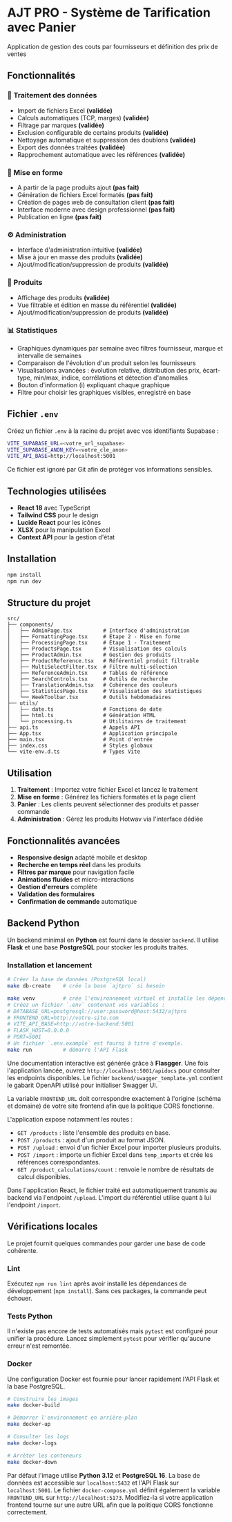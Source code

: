 # AJT PRO - Système de Tarification avec Panier

Application de gestion des couts par fournisseurs et définition des prix de ventes

## Fonctionnalités

### 🔧 Traitement des données
- Import de fichiers Excel **(validée)**
- Calculs automatiques (TCP, marges) **(validée)**
- Filtrage par marques **(validée)**
- Exclusion configurable de certains produits **(validée)**
- Nettoyage automatique et suppression des doublons **(validée)**
- Export des données traitées **(validée)**
- Rapprochement automatique avec les références **(validée)**

### 🎨 Mise en forme
- A partir de la page produits ajout **(pas fait)**
- Génération de fichiers Excel formatés **(pas fait)**
- Création de pages web de consultation client **(pas fait)**
- Interface moderne avec design professionnel **(pas fait)**
- Publication en ligne **(pas fait)**

### ⚙️ Administration
- Interface d'administration intuitive **(validée)**
- Mise à jour en masse des produits **(validée)**
- Ajout/modification/suppression de produits **(validée)**

### 📱 Produits
- Affichage des produits **(validée)**
- Vue filtrable et édition en masse du référentiel **(validée)**
- Ajout/modification/suppression de produits **(validée)**

### 📊 Statistiques
- Graphiques dynamiques par semaine avec filtres fournisseur, marque et intervalle de semaines
- Comparaison de l'évolution d'un produit selon les fournisseurs
- Visualisations avancées : évolution relative, distribution des prix, écart-type, min/max, indice, corrélations et détection d'anomalies
- Bouton d'information (i) expliquant chaque graphique
- Filtre pour choisir les graphiques visibles, enregistré en base

## Fichier `.env`

Créez un fichier `.env` à la racine du projet avec vos identifiants Supabase :

```bash
VITE_SUPABASE_URL=<votre_url_supabase>
VITE_SUPABASE_ANON_KEY=<votre_cle_anon>
VITE_API_BASE=http://localhost:5001
```

Ce fichier est ignoré par Git afin de protéger vos informations sensibles.

## Technologies utilisées

- **React 18** avec TypeScript
- **Tailwind CSS** pour le design
- **Lucide React** pour les icônes
- **XLSX** pour la manipulation Excel
- **Context API** pour la gestion d'état

## Installation

```bash
npm install
npm run dev
```

## Structure du projet

```
src/
├── components/
│   ├── AdminPage.tsx          # Interface d'administration
│   ├── FormattingPage.tsx     # Étape 2 - Mise en forme
│   ├── ProcessingPage.tsx     # Étape 1 - Traitement
│   ├── ProductsPage.tsx       # Visualisation des calculs
│   ├── ProductAdmin.tsx       # Gestion des produits
│   ├── ProductReference.tsx   # Référentiel produit filtrable
│   ├── MultiSelectFilter.tsx  # Filtre multi-sélection
│   ├── ReferenceAdmin.tsx     # Tables de référence
│   ├── SearchControls.tsx     # Outils de recherche
│   ├── TranslationAdmin.tsx   # Cohérence des couleurs
│   ├── StatisticsPage.tsx     # Visualisation des statistiques
│   └── WeekToolbar.tsx        # Outils hebdomadaires
├── utils/
│   ├── date.ts                # Fonctions de date
│   ├── html.ts                # Génération HTML
│   └── processing.ts          # Utilitaires de traitement
├── api.ts                     # Appels API
├── App.tsx                    # Application principale
├── main.tsx                   # Point d'entrée
├── index.css                  # Styles globaux
└── vite-env.d.ts              # Types Vite
```

## Utilisation

1. **Traitement** : Importez votre fichier Excel et lancez le traitement
2. **Mise en forme** : Générez les fichiers formatés et la page client
3. **Panier** : Les clients peuvent sélectionner des produits et passer commande
4. **Administration** : Gérez les produits Hotwav via l'interface dédiée

## Fonctionnalités avancées

- **Responsive design** adapté mobile et desktop
- **Recherche en temps réel** dans les produits
- **Filtres par marque** pour navigation facile
- **Animations fluides** et micro-interactions
- **Gestion d'erreurs** complète
- **Validation des formulaires**
- **Confirmation de commande** automatique

## Backend Python

Un backend minimal en **Python** est fourni dans le dossier `backend`. Il utilise **Flask** et une base **PostgreSQL** pour stocker les produits traités.

### Installation et lancement

```bash
# Créer la base de données (PostgreSQL local)
make db-create    # crée la base `ajtpro` si besoin

make venv         # crée l'environnement virtuel et installe les dépendances
# Créez un fichier `.env` contenant vos variables :
# DATABASE_URL=postgresql://user:password@host:5432/ajtpro
# FRONTEND_URL=http://votre-site.com
# VITE_API_BASE=http://votre-backend:5001
# FLASK_HOST=0.0.0.0
# PORT=5001
# Un fichier `.env.example` est fourni à titre d'exemple.
make run          # démarre l'API Flask
```

Une documentation interactive est générée grâce à **Flasgger**. Une fois
l'application lancée, ouvrez `http://localhost:5001/apidocs` pour consulter les
endpoints disponibles. Le fichier `backend/swagger_template.yml` contient le
gabarit OpenAPI utilisé pour initialiser Swagger UI.

La variable `FRONTEND_URL` doit correspondre exactement à l'origine (schéma et
domaine) de votre site frontend afin que la politique CORS fonctionne.

L'application expose notamment les routes :

- `GET /products` : liste l'ensemble des produits en base.
- `POST /products` : ajout d'un produit au format JSON.
- `POST /upload` : envoi d'un fichier Excel pour importer plusieurs produits.
- `POST /import` : importe un fichier Excel dans `temp_imports` et crée les références
  correspondantes.
- `GET /product_calculations/count` : renvoie le nombre de résultats de calcul disponibles.

Dans l'application React, le fichier traité est automatiquement transmis au backend via l'endpoint `/upload`. L'import du référentiel utilise quant à lui l'endpoint `/import`.

## Vérifications locales

Le projet fournit quelques commandes pour garder une base de code cohérente.

### Lint

Exécutez `npm run lint` après avoir installé les dépendances de développement (`npm install`). Sans ces packages, la commande peut échouer.

### Tests Python

Il n'existe pas encore de tests automatisés mais `pytest` est configuré pour unifier la procédure. Lancez simplement `pytest` pour vérifier qu'aucune erreur n'est remontée.

### Docker

Une configuration Docker est fournie pour lancer rapidement l'API Flask et la base PostgreSQL.

```bash
# Construire les images
make docker-build

# Démarrer l'environnement en arrière-plan
make docker-up

# Consulter les logs
make docker-logs

# Arrêter les conteneurs
make docker-down
```

Par défaut l'image utilise **Python 3.12** et **PostgreSQL 16**. La base de données est accessible sur `localhost:5432` et l'API Flask sur `localhost:5001`.
Le fichier `docker-compose.yml` définit également la variable `FRONTEND_URL` sur `http://localhost:5173`. Modifiez-la si votre application frontend tourne sur une autre URL afin que la politique CORS fonctionne correctement.
